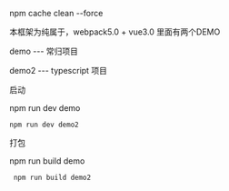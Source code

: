 npm cache clean --force

本框架为纯属于，webpack5.0 + vue3.0 
里面有两个DEMO

demo --- 常归项目

demo2 --- typescript 项目

启动 

npm run dev demo 

    npm run dev demo2

打包 

npm run build demo

     npm run build demo2
